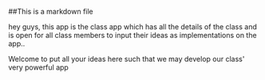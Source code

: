 ##This is a markdown file

hey guys, this app is the class app which has all the details of the class and is open for all class members to input their ideas as implementations on the app..

Welcome to put all your ideas here such that we may develop our class' very powerful app
